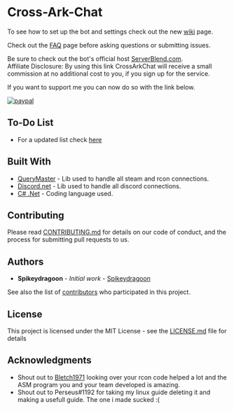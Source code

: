 # Cross-Ark-Chat
To see how to set up the bot and settings check out the new [wiki](https://github.com/spikeydragoon/Cross-Ark-Chat/wiki) page.

Check out the [FAQ](https://github.com/spikeydragoon/Cross-Ark-Chat/wiki/FAQ
) page before asking questions or submitting issues.

Be sure to check out the bot's official host [ServerBlend.com](https://serverblend.com/my/aff.php?aff=175).  
Affiliate Disclosure: By using this link CrossArkChat will receive a small commission at no additional cost to you, if you sign up for the service.

If you want to support me you can now do so with the link below.

[![paypal](https://www.paypalobjects.com/en_US/i/btn/btn_donateCC_LG.gif)](https://www.paypal.com/cgi-bin/webscr?cmd=_s-xclick&hosted_button_id=QUTMCZQZ2STUU&source=url)

## To-Do List

* For a updated list check [here](https://github.com/spikeydragoon/Cross-Ark-Chat/projects/1)


## Built With

* [QueryMaster](https://archive.codeplex.com/?p=querymaster) - Lib used to handle all steam and rcon connections.
* [Discord.net](https://github.com/RogueException/Discord.Net/tree/dev) - Lib used to handle all discord connections.
* [C# .Net](https://github.com/dotnet) - Coding language used.


## Contributing

Please read [CONTRIBUTING.md](https://github.com/spikeydragoon/Cross-Ark-Chat/blob/master/CONTRIBUTING.md) for details on our code of conduct, and the process for submitting pull requests to us.


## Authors

* **Spikeydragoon** - *Initial work* - [Spikeydragoon](https://github.com/spikeydragoon)

See also the list of [contributors](https://github.com/spikeydragoon/Cross-Ark-Chat/graphs/contributors) who participated in this project.


## License

This project is licensed under the MIT License - see the [LICENSE.md](LICENSE.md) file for details


## Acknowledgments

* Shout out to [Bletch1971](https://github.com/Bletch1971) looking over your rcon code helped a lot and the ASM program you and your team developed is amazing.
* Shout out to Perseus#1192 for taking my linux guide deleting it and making a usefull guide. The one i made sucked :(
